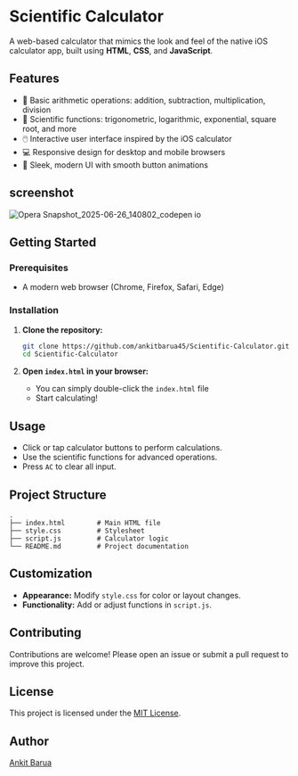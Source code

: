 # Scientific Calculator

A web-based calculator that mimics the look and feel of the native iOS calculator app, built using **HTML**, **CSS**, and **JavaScript**.

## Features

- 🧮 Basic arithmetic operations: addition, subtraction, multiplication, division
- 🧪 Scientific functions: trigonometric, logarithmic, exponential, square root, and more
- 🖱️ Interactive user interface inspired by the iOS calculator
- 💻 Responsive design for desktop and mobile browsers
- 🎨 Sleek, modern UI with smooth button animations

## screenshot

![Opera Snapshot_2025-06-26_140802_codepen io](https://github.com/user-attachments/assets/8d568b82-619d-41de-901d-413082750097)


## Getting Started

### Prerequisites

- A modern web browser (Chrome, Firefox, Safari, Edge)

### Installation

1. **Clone the repository:**
    ```sh
    git clone https://github.com/ankitbarua45/Scientific-Calculator.git
    cd Scientific-Calculator
    ```

2. **Open `index.html` in your browser:**
    - You can simply double-click the `index.html` file
    - Start calculating!

## Usage

- Click or tap calculator buttons to perform calculations.
- Use the scientific functions for advanced operations.
- Press `AC` to clear all input.

## Project Structure

```
.
├── index.html        # Main HTML file
├── style.css         # Stylesheet
├── script.js         # Calculator logic
└── README.md         # Project documentation
```

## Customization

- **Appearance:** Modify `style.css` for color or layout changes.
- **Functionality:** Add or adjust functions in `script.js`.

## Contributing

Contributions are welcome! Please open an issue or submit a pull request to improve this project.

## License

This project is licensed under the [MIT License](LICENSE).

## Author

[Ankit Barua](https://github.com/ankitbarua45)
